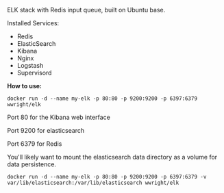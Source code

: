 ELK stack with Redis input queue, built on Ubuntu base.

Installed Services:
* Redis
* ElasticSearch
* Kibana
* Nginx
* Logstash
* Supervisord

**How to use:**

`docker run -d --name my-elk -p 80:80 -p 9200:9200 -p 6397:6379 wwright/elk`

Port 80 for the Kibana web interface

Port 9200 for elasticsearch

Port 6379 for Redis

You'll likely want to mount the elasticsearch data directory as a volume for data persistence.

`docker run -d --name my-elk -p 80:80 -p 9200:9200 -p 6397:6379 -v var/lib/elasticsearch:/var/lib/elasticsearch wwright/elk`